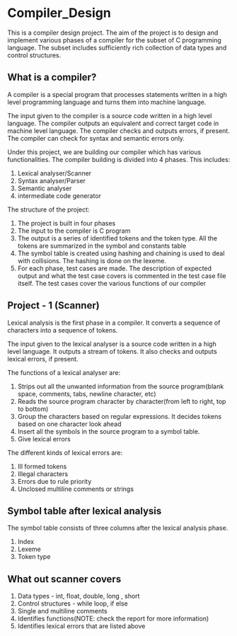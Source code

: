 # Compiler_Design

This is a compiler design project. The aim of the project is to design and implement various phases of a compiler for the subset of C programming language. The subset includes sufficiently rich collection of data types and control structures.

## What is a compiler?
A compiler is a special program that processes statements written in a high level programming language and turns them into machine language.

The input given to the compiler is a source code written in a high level language. The compiler outputs an equivalent and correct target code in machine level language. The compiler checks and outputs errors, if present. The compiler can check for syntax and semantic errors only. 

Under this project, we are building our compiler which has various functionalities. The compiler building is divided into 4 phases. This includes:
1) Lexical analyser/Scanner
2) Syntax analyser/Parser
3) Semantic analyser
4) intermediate code generator

The structure of the project:
1) The project is built in four phases
2) The input to the compiler is C program
3) The output is a series of identified tokens and the token type. All the tokens are summarized in the symbol and constants table
4) The symbol table is created using hashing and chaining is used to deal with collisions. The hashing is done on the lexeme.
5) For each phase, test cases are made. The description of expected output and what the test case covers is commented in the test case file itself. The test cases cover the various functions of our compiler

## Project - 1 (Scanner)
Lexical analysis is the first phase in a compiler. It converts a sequence of characters into a sequence of tokens.

The input given to the lexical analyser is a source code written in a high level language. It outputs a stream of tokens. It also checks and outputs lexical errors, if present.

The functions of a lexical analyser are:
1) Strips out all the unwanted information from the source program(blank space, comments, tabs, newline character, etc)
2) Reads the source program character by character(from left to right, top to bottom)
3) Group the characters based on regular expressions. It decides tokens based on one character look ahead
4) Insert all the symbols in the source program to a symbol table. 
5) Give lexical errors

The different kinds of lexical errors are:
1) Ill formed tokens
2) Illegal characters
3) Errors due to rule priority
4) Unclosed multiline comments or strings

## Symbol table after lexical analysis
The symbol table consists of three columns after the lexical analysis phase.
1) Index
2) Lexeme
3) Token type

## What out scanner covers
1) Data types - int, float, double, long , short
2) Control structures - while loop, if else
3) Single and multiline comments
4) Identifies functions(NOTE: check the report for more information)
5) Identifies lexical errors that are listed above
